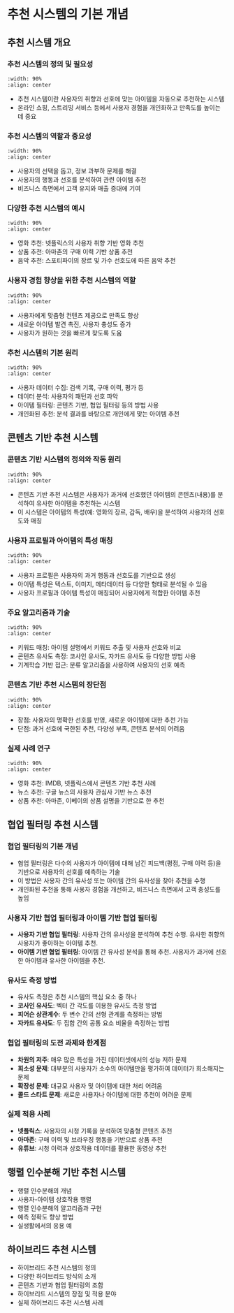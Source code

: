 # 추천 시스템의 기본 개념

## 추천 시스템 개요

### 추천 시스템의 정의 및 필요성

```{image} figs/image-1-1-1.jpeg
:width: 90%
:align: center
```

- 추천 시스템이란 사용자의 취향과 선호에 맞는 아이템을 자동으로 추천하는 시스템
- 온라인 쇼핑, 스트리밍 서비스 등에서 사용자 경험을 개인화하고 만족도를 높이는 데 중요

### 추천 시스템의 역할과 중요성

```{image} figs/image-1-1-2.jpeg
:width: 90%
:align: center
```

- 사용자의 선택을 돕고, 정보 과부하 문제를 해결
- 사용자의 행동과 선호를 분석하여 관련 아이템 추천
- 비즈니스 측면에서 고객 유지와 매출 증대에 기여

### 다양한 추천 시스템의 예시

```{image} figs/image-1-1-3.jpeg
:width: 90%
:align: center
```

- 영화 추천: 넷플릭스의 사용자 취향 기반 영화 추천
- 상품 추천: 아마존의 구매 이력 기반 상품 추천
- 음악 추천: 스포티파이의 장르 및 가수 선호도에 따른 음악 추천

### 사용자 경험 향상을 위한 추천 시스템의 역할

```{image} figs/image-1-1-4.jpeg
:width: 90%
:align: center
```

- 사용자에게 맞춤형 컨텐츠 제공으로 만족도 향상
- 새로운 아이템 발견 촉진, 사용자 충성도 증가
- 사용자가 원하는 것을 빠르게 찾도록 도움

### 추천 시스템의 기본 원리

```{image} figs/image-1-1-5.jpeg
:width: 90%
:align: center
```

- 사용자 데이터 수집: 검색 기록, 구매 이력, 평가 등
- 데이터 분석: 사용자의 패턴과 선호 파악
- 아이템 필터링: 콘텐츠 기반, 협업 필터링 등의 방법 사용
- 개인화된 추천: 분석 결과를 바탕으로 개인에게 맞는 아이템 추천

## 콘텐츠 기반 추천 시스템

### 콘텐츠 기반 시스템의 정의와 작동 원리

```{image} figs/image-1-2-1.jpeg
:width: 90%
:align: center
```

- 콘텐츠 기반 추천 시스템은 사용자가 과거에 선호했던 아이템의 콘텐츠(내용)를 분석하여 유사한 아이템을 추천하는 시스템
- 이 시스템은 아이템의 특성(예: 영화의 장르, 감독, 배우)을 분석하여 사용자의 선호도와 매칭

### 사용자 프로필과 아이템의 특성 매칭

```{image} figs/image-1-2-2.jpeg
:width: 90%
:align: center
```

- 사용자 프로필은 사용자의 과거 행동과 선호도를 기반으로 생성
- 아이템 특성은 텍스트, 이미지, 메타데이터 등 다양한 형태로 분석될 수 있음
- 사용자 프로필과 아이템 특성이 매칭되어 사용자에게 적합한 아이템 추천

### 주요 알고리즘과 기술

```{image} figs/image-1-2-3.jpeg
:width: 90%
:align: center
```

- 키워드 매칭: 아이템 설명에서 키워드 추출 및 사용자 선호와 비교
- 콘텐츠 유사도 측정: 코사인 유사도, 자카드 유사도 등 다양한 방법 사용
- 기계학습 기반 접근: 분류 알고리즘을 사용하여 사용자의 선호 예측

### 콘텐츠 기반 추천 시스템의 장단점

```{image} figs/image-1-2-4.jpeg
:width: 90%
:align: center
```

- 장점: 사용자의 명확한 선호를 반영, 새로운 아이템에 대한 추천 가능
- 단점: 과거 선호에 국한된 추천, 다양성 부족, 콘텐츠 분석의 어려움

### 실제 사례 연구

```{image} figs/image-1-2-5.jpeg
:width: 90%
:align: center
```

- 영화 추천: IMDB, 넷플릭스에서 콘텐츠 기반 추천 사례
- 뉴스 추천: 구글 뉴스의 사용자 관심사 기반 뉴스 추천
- 상품 추천: 아마존, 이베이의 상품 설명을 기반으로 한 추천

## 협업 필터링 추천 시스템

### 협업 필터링의 기본 개념

- 협업 필터링은 다수의 사용자가 아이템에 대해 남긴 피드백(평점, 구매 이력 등)을 기반으로 사용자의 선호를 예측하는 기술
- 이 방법은 사용자 간의 유사성 또는 아이템 간의 유사성을 찾아 추천을 수행
- 개인화된 추천을 통해 사용자 경험을 개선하고, 비즈니스 측면에서 고객 충성도를 높임

### 사용자 기반 협업 필터링과 아이템 기반 협업 필터링

- **사용자 기반 협업 필터링**: 사용자 간의 유사성을 분석하여 추천 수행. 유사한 취향의 사용자가 좋아하는 아이템 추천.
- **아이템 기반 협업 필터링**: 아이템 간 유사성 분석을 통해 추천. 사용자가 과거에 선호한 아이템과 유사한 아이템을 추천.

### 유사도 측정 방법

- 유사도 측정은 추천 시스템의 핵심 요소 중 하나
- **코사인 유사도**: 벡터 간 각도를 이용한 유사도 측정 방법
- **피어슨 상관계수**: 두 변수 간의 선형 관계를 측정하는 방법
- **자카드 유사도**: 두 집합 간의 공통 요소 비율을 측정하는 방법

### 협업 필터링의 도전 과제와 한계점

- **차원의 저주**: 매우 많은 특성을 가진 데이터셋에서의 성능 저하 문제
- **희소성 문제**: 대부분의 사용자가 소수의 아이템만을 평가하여 데이터가 희소해지는 문제
- **확장성 문제**: 대규모 사용자 및 아이템에 대한 처리 어려움
- **콜드 스타트 문제**: 새로운 사용자나 아이템에 대한 추천이 어려운 문제

### 실제 적용 사례

- **넷플릭스**: 사용자의 시청 기록을 분석하여 맞춤형 콘텐츠 추천
- **아마존**: 구매 이력 및 브라우징 행동을 기반으로 상품 추천
- **유튜브**: 시청 이력과 상호작용 데이터를 활용한 동영상 추천

## 행렬 인수분해 기반 추천 시스템

- 행렬 인수분해의 개념
- 사용자-아이템 상호작용 행렬
- 행렬 인수분해의 알고리즘과 구현
- 예측 정확도 향상 방법
- 실생활에서의 응용 예

## 하이브리드 추천 시스템

- 하이브리드 추천 시스템의 정의
- 다양한 하이브리드 방식의 소개
- 콘텐츠 기반과 협업 필터링의 조합
- 하이브리드 시스템의 장점 및 적용 분야
- 실제 하이브리드 추천 시스템 사례
